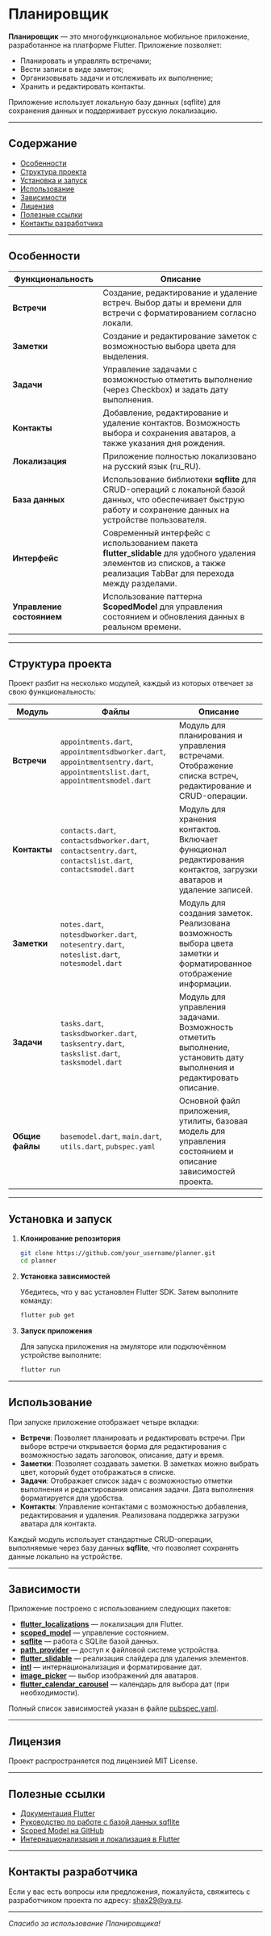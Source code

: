 
# Планировщик

**Планировщик** — это многофункциональное мобильное приложение, разработанное на платформе Flutter. Приложение позволяет:
- Планировать и управлять встречами;
- Вести записи в виде заметок;
- Организовывать задачи и отслеживать их выполнение;
- Хранить и редактировать контакты.

Приложение использует локальную базу данных (sqflite) для сохранения данных и поддерживает русскую локализацию.

---

## Содержание

- [Особенности](#особенности)
- [Структура проекта](#структура-проекта)
- [Установка и запуск](#установка-и-запуск)
- [Использование](#использование)
- [Зависимости](#зависимости)
- [Лицензия](#лицензия)
- [Полезные ссылки](#полезные-ссылки)
- [Контакты разработчика](#контакты-разработчика)

---

## Особенности

| Функциональность         | Описание                                                                                                                                                                 |
|--------------------------|--------------------------------------------------------------------------------------------------------------------------------------------------------------------------|
| **Встречи**              | Создание, редактирование и удаление встреч. Выбор даты и времени для встречи с форматированием согласно локали.                                                            |
| **Заметки**              | Создание и редактирование заметок с возможностью выбора цвета для выделения.                                                                                              |
| **Задачи**               | Управление задачами с возможностью отметить выполнение (через Checkbox) и задать дату выполнения.                                                                         |
| **Контакты**             | Добавление, редактирование и удаление контактов. Возможность выбора и сохранения аватаров, а также указания дня рождения.                                                    |
| **Локализация**          | Приложение полностью локализовано на русский язык (ru_RU).                                                                                                               |
| **База данных**          | Использование библиотеки **sqflite** для CRUD-операций с локальной базой данных, что обеспечивает быструю работу и сохранение данных на устройстве пользователя.      |
| **Интерфейс**            | Современный интерфейс с использованием пакета **flutter_slidable** для удобного удаления элементов из списков, а также реализация TabBar для перехода между разделами.  |
| **Управление состоянием**| Использование паттерна **ScopedModel** для управления состоянием и обновления данных в реальном времени.                                                                     |

---

## Структура проекта

Проект разбит на несколько модулей, каждый из которых отвечает за свою функциональность:

| Модуль          | Файлы                                                                                                                        | Описание                                                                                                 |
|-----------------|------------------------------------------------------------------------------------------------------------------------------|----------------------------------------------------------------------------------------------------------|
| **Встречи**     | `appointments.dart`, `appointmentsdbworker.dart`, `appointmentsentry.dart`, `appointmentslist.dart`, `appointmentsmodel.dart`  | Модуль для планирования и управления встречами. Отображение списка встреч, редактирование и CRUD-операции.  |
| **Контакты**    | `contacts.dart`, `contactsdbworker.dart`, `contactsentry.dart`, `contactslist.dart`, `contactsmodel.dart`                    | Модуль для хранения контактов. Включает функционал редактирования контактов, загрузки аватаров и удаление записей. |
| **Заметки**     | `notes.dart`, `notesdbworker.dart`, `notesentry.dart`, `noteslist.dart`, `notesmodel.dart`                                    | Модуль для создания заметок. Реализована возможность выбора цвета заметки и форматированное отображение информации.      |
| **Задачи**      | `tasks.dart`, `tasksdbworker.dart`, `tasksentry.dart`, `taskslist.dart`, `tasksmodel.dart`                                    | Модуль для управления задачами. Возможность отметить выполнение, установить дату выполнения и редактировать описание.      |
| **Общие файлы** | `basemodel.dart`, `main.dart`, `utils.dart`, `pubspec.yaml`                                                                 | Основной файл приложения, утилиты, базовая модель для управления состоянием и описание зависимостей проекта.              |

---

## Установка и запуск

1. **Клонирование репозитория**

   ```bash
   git clone https://github.com/your_username/planner.git
   cd planner
   ```

2. **Установка зависимостей**

   Убедитесь, что у вас установлен Flutter SDK. Затем выполните команду:

   ```bash
   flutter pub get
   ```

3. **Запуск приложения**

   Для запуска приложения на эмуляторе или подключённом устройстве выполните:

   ```bash
   flutter run
   ```

---

## Использование

При запуске приложение отображает четыре вкладки:
- **Встречи**: Позволяет планировать и редактировать встречи. При выборе встречи открывается форма для редактирования с возможностью задать заголовок, описание, дату и время.
- **Заметки**: Позволяет создавать заметки. В заметках можно выбрать цвет, который будет отображаться в списке.
- **Задачи**: Отображает список задач с возможностью отметки выполнения и редактирования описания задачи. Дата выполнения форматируется для удобства.
- **Контакты**: Управление контактами с возможностью добавления, редактирования и удаления. Реализована поддержка загрузки аватара для контакта.

Каждый модуль использует стандартные CRUD-операции, выполняемые через базу данных **sqflite**, что позволяет сохранять данные локально на устройстве.

---

## Зависимости

Приложение построено с использованием следующих пакетов:

- [**flutter_localizations**](https://api.flutter.dev/flutter/flutter_localizations/flutter_localizations-library.html) — локализация для Flutter.
- [**scoped_model**](https://pub.dev/packages/scoped_model) — управление состоянием.
- [**sqflite**](https://pub.dev/packages/sqflite) — работа с SQLite базой данных.
- [**path_provider**](https://pub.dev/packages/path_provider) — доступ к файловой системе устройства.
- [**flutter_slidable**](https://pub.dev/packages/flutter_slidable) — реализация слайдера для удаления элементов.
- [**intl**](https://pub.dev/packages/intl) — интернационализация и форматирование дат.
- [**image_picker**](https://pub.dev/packages/image_picker) — выбор изображений для аватаров.
- [**flutter_calendar_carousel**](https://pub.dev/packages/flutter_calendar_carousel) — календарь для выбора дат (при необходимости).

Полный список зависимостей указан в файле [pubspec.yaml](pubspec.yaml).

---

## Лицензия

Проект распространяется под лицензией MIT License.

---

## Полезные ссылки

- [Документация Flutter](https://docs.flutter.dev/)
- [Руководство по работе с базой данных sqflite](https://pub.dev/packages/sqflite)
- [Scoped Model на GitHub](https://github.com/brianegan/scoped_model)
- [Интернационализация и локализация в Flutter](https://docs.flutter.dev/development/accessibility-and-localization/internationalization)

---

## Контакты разработчика

Если у вас есть вопросы или предложения, пожалуйста, свяжитесь с разработчиком проекта по адресу: [shax29@ya.ru](mailto:shax29@ya.ru).

---

*Спасибо за использование Планировщика!*
